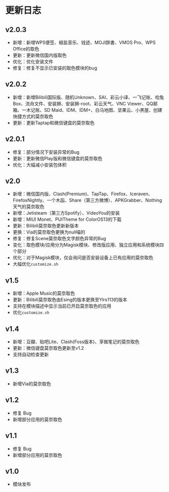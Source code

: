 # 更新日志

## v2.0.3 <Badge type="tip" text="最新版本" />
 - 新增：新增WPS便签、椒盐音乐、钱迹、MOJI辞書、VMOS Pro、WPS Office的取色
 - 更新：更新微信国内版取色
 - 优化：优化安装文件
 - 修复：修复不显示已安装的取色模块的bug

## v2.0.2
 - 新增：新增Bilibili国际版、随机Unknown、SAI、彩云小译、一飞记账、哈兔Box、流舟文件、安装狮、安装狮-root、彩云天气、VNC Viewer、QQ邮箱、一木记账、SD Maid、IDM、IDM+、白马地图、坚果云、小黑屋、创建快捷方式的莫奈取色
 - 更新：更新Taptap和微信键盘的莫奈取色

## v2.0.1
 - 修复：部分情况下安装异常的Bug
 - 更新：更新微信Play版和微信键盘的莫奈取色
 - 优化：大幅减小安装包体积

## v2.0

 - 新增：微信国内版、Clash(Premium)、TapTap、Firefox、Iceraven、FirefoxNightly、一个木函、Share（第三方微博）、APKGrabber、Nothing天气的莫奈取色
 - 新增：Jetisteam（第三方Spotify）、VideoYou的安装
 - 新增：MIUI Monet、PUITheme for ColorOS13的下载
 - 更新：Bilibili莫奈取色更新新版本
 - 更换：Via的莫奈取色更换为null喵的
 - 修复：修复Scene莫奈取色文字颜色异常的Bug
 - 变化：取色模块/应用分为Magisk模块、修改版应用、独立应用和系统模块四个部分
 - 优化：对于Magisk模块，仅会询问是否安装设备上已有应用的莫奈取色
 - 大幅优化`customize.sh`

## v1.5
 - 新增：Apple Music的莫奈取色
 - 更新：Bilibili莫奈取色由Esing的版本更换至Ylrs113的版本
 - 支持在模块描述中显示当前已开启莫奈取色的应用
 - 优化`customize.sh`

## v1.4

 - 新增：豆瓣、贴吧Lite、Clash(Foss版本)、享做笔记的莫奈取色
 - 更新：微信键盘莫奈取色更新至v1.2
 - 支持自动检查更新
 
## v1.3

 - 新增Via的莫奈取色

## v1.2

 - 修复 Bug
 - 新增部分应用的莫奈取色
 
## v1.1

 - 修复 Bug
 - 新增部分应用的莫奈取色
 
## v1.0
 
 - 模块发布
